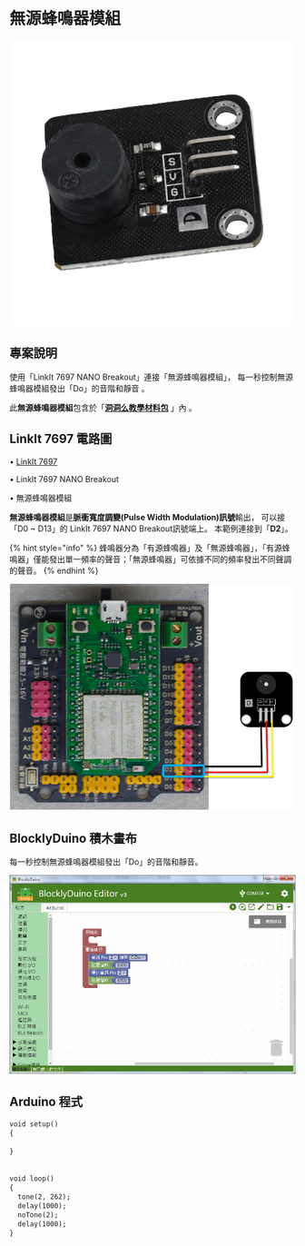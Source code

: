 # 無源蜂鳴器模組

![](../../.gitbook/assets/linkit7697_buzzer_n_00.png)

## 專案說明

使用「LinkIt 7697 NANO Breakout」連接「無源蜂鳴器模組」， 每一秒控制無源蜂鳴器模組發出「Do」的音階和靜音 。

此**無源蜂鳴器模組**包含於「[**洞洞么教學材料包**](https://www.robotkingdom.com.tw/product/rk-education-kit-001/) 」內 。

## LinkIt 7697 電路圖

• [LinkIt 7697](https://www.robotkingdom.com.tw/product/linkit-7697/)

• LinkIt 7697 NANO Breakout

• 無源蜂鳴器模組

**無源蜂鳴器模組**是**脈衝寬度調變\(Pulse Width Modulation\)訊號**輸出， 可以接「D0 ~ D13」的 LinkIt 7697 NANO Breakout訊號端上。 本範例連接到「**D2**」。

{% hint style="info" %}
蜂鳴器分為「有源蜂鳴器」及「無源蜂鳴器」，「有源蜂鳴器」僅能發出單一頻率的聲音；「無源蜂鳴器」可依據不同的頻率發出不同聲調的聲音。
{% endhint %}

![](../../.gitbook/assets/linkit7697_buzzer_n_01.png)

## BlocklyDuino 積木畫布

每一秒控制無源蜂鳴器模組發出「Do」的音階和靜音。

![](../../.gitbook/assets/linkit7697_buzzer_n_02.png)

## Arduino 程式

```text
void setup()
{

}


void loop()
{
  tone(2, 262);
  delay(1000);
  noTone(2);
  delay(1000);
}
```

